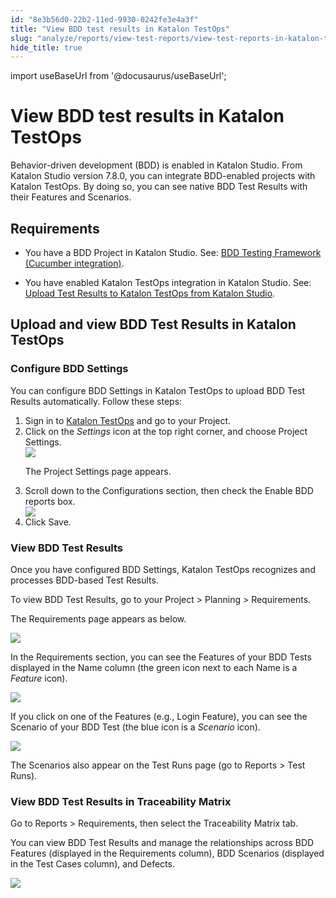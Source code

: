 ```yaml
---
id: "8e3b56d0-22b2-11ed-9930-0242fe3e4a3f"
title: "View BDD test results in Katalon TestOps"
slug: "analyze/reports/view-test-reports/view-test-reports-in-katalon-testops/view-bdd-test-results-in-katalon-testops"
hide_title: true
---
```

import useBaseUrl from '@docusaurus/useBaseUrl';


# <a id="id" class="anchor_top_offset"/><a id="ariaid-title1" class="anchor_top_offset"/>View BDD test results in <span xmlns="http://www.w3.org/1999/xhtml" className="ph">Katalon TestOps</span> 

<p xmlns="http://www.w3.org/1999/xhtml" className="p">Behavior-driven development (BDD) is enabled in Katalon Studio. From Katalon Studio version 7.8.0, you can integrate BDD-enabled projects with Katalon TestOps. By doing so, you can see native BDD Test Results with their Features and Scenarios.</p> 

## Requirements

<ul xmlns="http://www.w3.org/1999/xhtml" className="ul"><li className="li"><p className="p">You have a BDD Project in Katalon Studio. See: <a className="xref" href="/docs/general-information/supported-integration/supported-integration-overview/bdd-testing-framework-cucumber-integration-overview">BDD Testing Framework (Cucumber integration)</a>.</p></li><li className="li"><p className="p">You have enabled Katalon TestOps integration in Katalon Studio. See: <a className="xref" href="/docs/analyze/reports/upload-test-reports/upload-test-results-from-katalon-studio-to-katalon-testops-manually">Upload Test Results to Katalon TestOps from Katalon Studio</a>.</p></li></ul> 
    

## <a id="id_1" class="anchor_top_offset"/>Upload and view BDD Test Results in Katalon TestOps

    
              

### <a id="task-1737" class="anchor_top_offset"/>Configure BDD Settings

<section xmlns="http://www.w3.org/1999/xhtml" className="section context"><p className="p">You can configure BDD Settings in Katalon TestOps to upload BDD     Test Results automatically. Follow these steps:</p></section> 
<ol xmlns="http://www.w3.org/1999/xhtml" className="ol steps"><li className="li step stepexpand"><span className="ph cmd">Sign in to <a className="xref j-external-link" href="https://testops.katalon.io/login" target="_blank">Katalon         TestOps</a> and go to your Project.</span></li><li className="li step stepexpand"><span className="ph cmd">Click on the <em className="ph i">Settings</em> icon at the top right corner, and       choose <span className="ph uicontrol">Project Settings</span>.</span><div className="itemgroup info"><img className="image" width={400} src={useBaseUrl("/58c5dd90-5c1e-11ed-a602-0242cfbc79b5.png")} /></div><div className="itemgroup stepresult"><p className="p">The <span className="ph uicontrol">Project Settings</span> page appears.</p></div></li><li className="li step stepexpand"><span className="ph cmd">Scroll down to the <span className="ph uicontrol">Configurations</span> section, then       check the <span className="ph uicontrol">Enable BDD reports</span> box.</span><div className="itemgroup info"><img className="image" width={850} src={useBaseUrl("/58b67440-5c1e-11ed-a602-0242cfbc79b5.png")} /></div></li><li className="li step stepexpand"><span className="ph cmd">Click <span className="ph uicontrol">Save</span>.</span></li></ol> 

### <a id="id_3" class="anchor_top_offset"/>View BDD Test Results

<p xmlns="http://www.w3.org/1999/xhtml" className="p">Once you have configured BDD Settings, Katalon TestOps recognizes and processes BDD-based Test Results.</p> 
<p xmlns="http://www.w3.org/1999/xhtml" className="p">To view BDD Test Results, go to your <span className="ph uicontrol">Project</span> &gt; <span className="ph uicontrol">Planning</span> &gt; <span className="ph uicontrol">Requirements</span>.</p> 
<p xmlns="http://www.w3.org/1999/xhtml" className="p">The <span className="ph uicontrol">Requirements</span> page appears as below.</p> 
<p xmlns="http://www.w3.org/1999/xhtml" className="p"><img className="image" width={850} src={useBaseUrl("/58b9a890-5c1e-11ed-a602-0242cfbc79b5.png")} /></p> 
<p xmlns="http://www.w3.org/1999/xhtml" className="p">In the <span className="ph uicontrol">Requirements</span> section, you can see the Features of your BDD Tests displayed in the <span className="ph uicontrol">Name</span> column (the green icon next to each Name is a <em className="ph i">Feature</em> icon).</p> 
<p xmlns="http://www.w3.org/1999/xhtml" className="p"><img className="image" width={850} src={useBaseUrl("/58cc9450-5c1e-11ed-a602-0242cfbc79b5.png")} /></p> 
<p xmlns="http://www.w3.org/1999/xhtml" className="p">If you click on one of the Features (e.g., Login Feature), you can see the Scenario of your BDD Test (the blue icon is a <em className="ph i">Scenario</em> icon).</p> 
<p xmlns="http://www.w3.org/1999/xhtml" className="p"><img className="image" width={850} src={useBaseUrl("/58b22e80-5c1e-11ed-a602-0242cfbc79b5.png")} /></p> 
<p xmlns="http://www.w3.org/1999/xhtml" className="p">The Scenarios also appear on the <span className="ph uicontrol">Test Runs</span> page (go to <span className="ph uicontrol">Reports</span> &gt; <span className="ph uicontrol">Test Runs</span>).</p> 

### <a id="id_4" class="anchor_top_offset"/>View BDD Test Results in Traceability Matrix

<p xmlns="http://www.w3.org/1999/xhtml" className="p">Go to <span className="ph uicontrol">Reports</span> &gt; <span className="ph uicontrol">Requirements</span>, then select the <span className="ph uicontrol">Traceability Matrix</span> tab.</p> 
<p xmlns="http://www.w3.org/1999/xhtml" className="p">You can view BDD Test Results and manage the relationships across BDD Features (displayed in the <span className="ph uicontrol">Requirements</span> column), BDD Scenarios (displayed in the <span className="ph uicontrol">Test Cases</span> column), and Defects.</p> 
<p xmlns="http://www.w3.org/1999/xhtml" className="p"><img className="image" width={850} src={useBaseUrl("/58c938f0-5c1e-11ed-a602-0242cfbc79b5.png")} /></p> 
